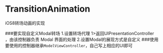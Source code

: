 # TransitionAnimation
iOS8转场动画的实现

###要实现自定义Modal转场
   1.设置转场代理
        1>返回UIPresentationController ，由该控制器负责 Modal 界面的处理
   2.设置Modal的展现方式是自定义
###使用
要使用的控制器继承`ModelViewController`，自己写上相应的UI即可
